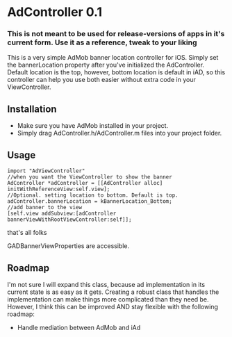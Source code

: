 # AdController 0.1

### This is not meant to be used for release-versions of apps in it's current form. Use it as a reference, tweak to your liking

This is a very simple AdMob banner location controller for iOS. Simply set the bannerLocation property after you've initialized the AdController. Default location is the top, however, bottom location is default in iAD, so this controller can help you use both easier without extra code in your ViewController.

## Installation

- Make sure you have AdMob installed in your project.
- Simply drag AdController.h/AdController.m files into your project folder.

## Usage

	import "AdViewController"
	//when you want the ViewController to show the banner 
	AdController *adController = [[AdController alloc] initWithReferenceView:self.view];
	//Optional. setting location to bottom. Default is top.
	adController.bannerLocation = kBannerLocation_Bottom;
	//add banner to the view
	[self.view addSubview:[adController bannerViewWithRootViewController:self]];

that's all folks

GADBannerViewProperties are accessible.

## Roadmap

I'm not sure I will expand this class, because ad implementation in its current state is as easy as it gets. Creating a robust class that handles the implementation can make things more complicated than they need be. However, I think this can be improved AND stay flexible with the following roadmap:

- Handle mediation between AdMob and iAd

